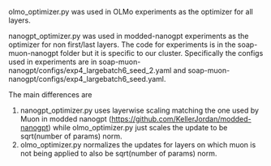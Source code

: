 olmo_optimizer.py was used in OLMo experiments as the optimizer for all layers.


nanogpt_optimizer.py was used in modded-nanogpt experiments as the optimizer for non first/last layers. The code for experiments is in the soap-muon-nanogpt folder but it is specific to our cluster. Specifically the configs used in experiments are in soap-muon-nanogpt/configs/exp4_largebatch6_seed_2.yaml and soap-muon-nanogpt/configs/exp4_largebatch6_seed.yaml.

The main differences are 
1. nanogpt_optimizer.py uses layerwise scaling matching the one used by Muon in modded nanogpt (https://github.com/KellerJordan/modded-nanogpt) while olmo_optimizer.py just scales the update to be sqrt(number of params) norm. 
2. olmo_optimizer.py normalizes the updates for layers on which muon is not being applied to also be sqrt(number of params) norm.
